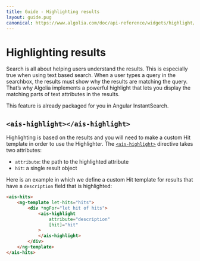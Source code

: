 ```yaml
---
title: Guide - Highlighting results
layout: guide.pug
canonical: https://www.algolia.com/doc/api-reference/widgets/highlight/angular/
---
```


# Highlighting results

Search is all about helping users understand the results. This is especially true when using text based search. When a user types a query in the searchbox, the results must show why the results are matching the query. That’s why Algolia implements a powerful highlight that lets you display the matching parts of text attributes in the results.

This feature is already packaged for you in Angular InstantSearch.

## `<ais-highlight></ais-highlight>`

Highlighting is based on the results and you will need to make a custom Hit template in order to use the Highlighter. The [`<ais-highlight>`](widgets/highlight.html) directive takes two attributes:

* `attribute`: the path to the highlighted attribute
* `hit`: a single result object

Here is an example in which we define a custom Hit template for results that have a `description` field that is highlighted:

```html
<ais-hits>
    <ng-template let-hits="hits">
        <div *ngFor="let hit of hits">
            <ais-highlight
                attribute="description"
                [hit]="hit"
            >
            </ais-highlight>
        </div>
    </ng-template>
</ais-hits>
```
